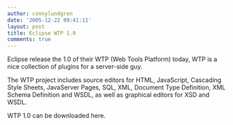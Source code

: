 ```yaml
---
author: connylundgren
date: '2005-12-22 09:41:11'
layout: post
title: Eclipse WTP 1.0
comments: true
---
```


Eclipse release the 1.0 of their WTP (Web Tools Platform) today, WTP is a nice
collection of plugins for a server-side guy.

The WTP project includes source editors for HTML, JavaScript, Cascading Style
Sheets, JavaServer Pages, SQL, XML, Document Type Definition, XML Schema
Definition and WSDL, as well as graphical editors for XSD and WSDL.

WTP 1.0 can be downloaded here.

